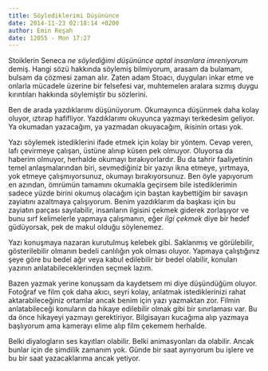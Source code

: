 ```yaml
---
title: Söylediklerimi Düşününce
date: 2014-11-23 02:18:14 +0200
author: Emin Reşah
date: 12055 - Mon 17:27
---
```


Stoiklerin Seneca *ne söylediğimi düşününce aptal insanlara imreniyorum*
demiş. Hangi sözü hakkında söylemiş bilmiyorum, arasam da bulamam,
bulsam da çözmesi zaman alır. Zaten adam Stoacı, duyguları inkar etme ve
onlarla mücadele üzerine bir felsefesi var, muhtemelen aralara sızmış
duygu kırıntıları hakkında söylemiştir bu sözlerini.

Ben de arada yazdıklarımı düşünüyorum. Okumayınca düşünmek daha kolay
oluyor, ıztırap hafifliyor. Yazdıklarımı okuyunca yazmayı terkedesim
geliyor. Ya okumadan yazacağım, ya yazmadan okuyacağım, ikisinin ortası
yok.

Yazı söylemek istediklerini ifade etmek için kolay bir yöntem. Cevap
veren, lafı çevirmeye çalışan, üstüne alınıp küsen pek olmuyor. Oluyorsa
da haberim olmuyor, herhalde okumayı bırakıyorlardır. Bu da tahrir
faaliyetinin temel anlaşmalarından biri, sevmediğiniz bir yazıyı ikna
etmeye, yırtmaya, yok etmeye çalışmıyorsunuz, okumayı bırakıyorsunuz.
Ben öyle yapıyorum en azından, ömrümün tamamını okumakla geçirsem bile
istediklerimin sadece yüzde birini okumuş olacağım için baştan
kaybettiğim bir savaşın zayiatını azaltmaya çalışıyorum. Benim
yazdıklarım da başkası için bu zayiatın parçası sayılabilir, insanların
ilgisini çekmek giderek zorlaşıyor ve bunu sırf kelimelerle yapmaya
çalışmanın, eğer *ilgi çekmek* diye bir hedef güdüyorsak, pek de makul
olduğu söylenemez.

Yazı konuşmaya nazaran kurutulmuş kelebek gibi. Saklanmış ve
görülebilir, gösterilebilir olmanın bedeli canlılığın yok olması oluyor.
Yapmaya çalıştığınız şeye göre bu bedel ağır veya kabul edilebilir bir
bedel olabilir, konuları yazının anlatabileceklerinden seçmek lazım.

Bazen yazmak yerine konuşsam da kaydetsem mi diye düşündüğüm oluyor.
Fotoğraf ve film çok daha akıcı, seyri kolay, anlatmak istediklerinizi
rahat aktarabileceğiniz ortamlar ancak benim için yazı yazmaktan zor.
Filmin anlatabileceği konuların da hikaye edilebilir olmak gibi bir
sınırlaması var. Bu da önce hikayeyi yazmayı gerektiriyor. Bilgisayarı
kucağıma alıp yazmaya başlıyorum ama kamerayı elime alıp film çekemem
herhalde.

Belki diyalogların ses kayıtları olabilir. Belki animasyonları da
olabilir. Ancak bunlar için de şimdilik zamanım yok. Günde bir saat
ayırıyorum bu işlere ve bu bir saat yazacaklarıma ancak yetiyor.
